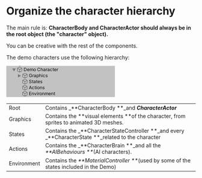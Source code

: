 # Organize the character hierarchy

The main rule is: **CharacterBody and CharacterActor should always be in the root object (the "character" object).**

You can be creative with the rest of the components.

The demo characters use the following hierarchy:

![](<../../.gitbook/assets/imagen (63).png>)

|             |                                                                                                     |
| ----------- | --------------------------------------------------------------------------------------------------- |
| Root        | Contains _**CharacterBody **_and _**CharacterActor**_                                               |
| Graphics    | Contains the **visual elements **of the character, from sprites to animated 3D meshes.              |
| States      | Contains the _**CharacterStateController **_and every _**CharacterState **_related to the character |
| Actions     | Contains the _**CharacterBrain **_and all the _**AIBehaviours **_(AI characters).                   |
| Environment | Contains the _**MaterialController **_(used by some of the states included in the Demo)             |

